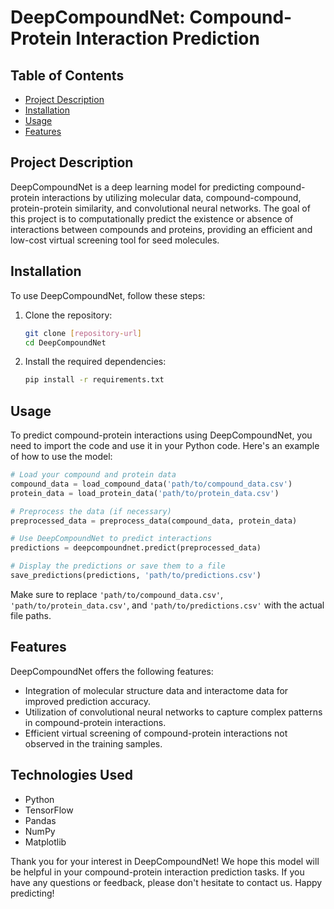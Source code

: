 # DeepCompoundNet: Compound-Protein Interaction Prediction
## Table of Contents

- [Project Description](#project-description)
- [Installation](#installation)
- [Usage](#usage)
- [Features](#features)

## Project Description

DeepCompoundNet is a deep learning model for predicting compound-protein interactions by utilizing molecular data, compound-compound, protein-protein similarity, and convolutional neural networks. The goal of this project is to computationally predict the existence or absence of interactions between compounds and proteins, providing an efficient and low-cost virtual screening tool for seed molecules.

## Installation

To use DeepCompoundNet, follow these steps:

1. Clone the repository:
   ```bash
   git clone [repository-url]
   cd DeepCompoundNet
   ```

2. Install the required dependencies:
   ```bash
   pip install -r requirements.txt
   ```

## Usage

To predict compound-protein interactions using DeepCompoundNet, you need to import the code and use it in your Python code. Here's an example of how to use the model:

```python
# Load your compound and protein data
compound_data = load_compound_data('path/to/compound_data.csv')
protein_data = load_protein_data('path/to/protein_data.csv')

# Preprocess the data (if necessary)
preprocessed_data = preprocess_data(compound_data, protein_data)

# Use DeepCompoundNet to predict interactions
predictions = deepcompoundnet.predict(preprocessed_data)

# Display the predictions or save them to a file
save_predictions(predictions, 'path/to/predictions.csv')
```

Make sure to replace `'path/to/compound_data.csv'`, `'path/to/protein_data.csv'`, and `'path/to/predictions.csv'` with the actual file paths.

## Features

DeepCompoundNet offers the following features:

- Integration of molecular structure data and interactome data for improved prediction accuracy.
- Utilization of convolutional neural networks to capture complex patterns in compound-protein interactions.
- Efficient virtual screening of compound-protein interactions not observed in the training samples.

## Technologies Used


- Python 
- TensorFlow
- Pandas 
- NumPy
- Matplotlib 

Thank you for your interest in DeepCompoundNet! We hope this model will be helpful in your compound-protein interaction prediction tasks. If you have any questions or feedback, please don't hesitate to contact us. Happy predicting!
